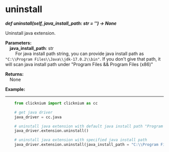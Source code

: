 # uninstall

***def uninstall(self, java_install_path: str = '') -> None*** 

Uninstall java extension.

**Parameters:**  
    &emsp;**java_install_path**: str  
        &emsp;&emsp; For java install path string, you can provide java install path as `"C:\\Program Files\\Java\\jdk-17.0.2\\bin"`. If you don't give that path, it will scan java install path under "Program Files && Program Files (x86)"

**Returns:**  
    &emsp;None

**Example:**
***
```python
    from clicknium import clicknium as cc

    # get java driver
    java_driver = cc.java

    # uninstall java extension with default java install path "Program Files && Program Files (x86)"
    java_driver.extension.uninstall()

    # uninstall java extension with specified java install path
    java_driver.extension.uninstall(java_install_path = "C:\\Program Files\\Java\\jdk-17.0.2\\bin")

```